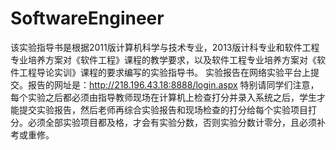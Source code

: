 # SoftwareEngineer
该实验指导书是根据2011版计算机科学与技术专业，2013版计科专业和软件工程专业培养方案对《软件工程》课程的教学要求，以及软件工程专业培养方案对《软件工程导论实训》课程的要求编写的实验指导书。
实验报告在网络实验平台上提交。报告的网址是：http://218.196.43.18:8888/login.aspx
特别请同学们注意，每个实验之后都必须由指导教师现场在计算机上检查打分并录入系统之后，学生才能提交实验报告，然后老师再综合实验报告和现场检查的打分给每个实验项目打分。必须全部实验项目都及格，才会有实验分数，否则实验分数计零分，且必须补考或重修。
